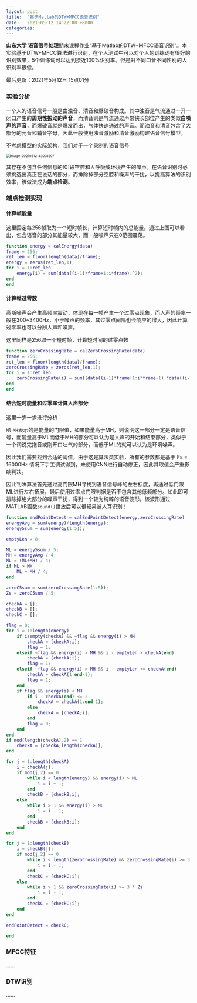 ```yaml
---
layout: post
title:  "基于Matlab的DTW+MFCC语音识别"
date:   2021-05-12 14:22:00 +8000
categories: 
---
```


**山东大学 语音信号处理**期末课程作业“基于Matlab的DTW+MFCC语音识别”。本实验基于DTW+MFCC算法进行识别，在个人测试中可以对个人的训练词有很好的识别效果，5个训练词可以达到接近100%识别率。但是对不同口音不同性别的人识别率很低。



最后更新：2021年5月12日 15点01分



### 实验分析

一个人的语音信号一般是由浊音、清音和爆破音构成。其中浊音是气流通过一开一闭口产生的**周期性振动的声音**，而清音则是气流通过声带狭长部位产生的类似**白噪声的声音**，而爆破音就是爆发而出，气体快速通过的声音。而浊音和清音包含了大部分的元音和辅音字母，因此一般使用浊音激励和清音激励构建语音信号模型。

不考虑模型的实际架构，我们对于一个录制的语音信号

<img src="https://raw.githubusercontent.com/Yumik-xy/blogImage/main/img/20210512143932.png" alt="image-20210512143931597" style="zoom:67%;" />

其存在不包含任何信息的[0]段空腔和人呼吸或环境产生的噪声。在语音识别时必须挑选出真正在说话的部分，而排除掉部分空腔和噪声的干扰，以提高算法的识别效率，该做法成为**端点检测**。

### 端点检测实现

#### 计算帧能量

这里固定每256帧取为一个短时帧长，计算短时帧内的总能量。通过上图可以看出，包含语音的部分其能量较大，而一般噪声只在0范围震荡。

```matlab
function energy = calEnergy(data)
frame = 256;
ret_len = floor(length(data)/frame);
energy = zeros(ret_len,1);
for i = 1:ret_len
    energy(i) = sum(data((i-1)*frame+1:i*frame).^2);
end
end
```

#### 计算帧过零数

高斯噪声会产生高频率震动，体现在每一帧产生一个过零点现象，而人声的频率一般在300~3400Hz，小于噪声的频率，其过零点间隔也会响应的增大，因此计算过零率也可以分辨人声和噪声。

这里同样是256取一个短时帧，计算短时间的过零点数

```matlab
function zeroCrossingRate = calZeroCrossingRate(data)
frame = 256;
ret_len = floor(length(data)/frame);
zeroCrossingRate = zeros(ret_len,1);
for i = 1:ret_len
    zeroCrossingRate(i) = sum((data((i-1)*frame+1:i*frame-1).*data((i-1)*frame+2:i*frame))<0);
end
end
```

#### 结合短时能量和过零率计算人声部分

这里一步一步进行分析：

`Ml` `MH`表示的是能量的门限值，如果能量高于MH，则说明这一部分一定是语音信号，而能量高于ML而低于MH的部分可以认为是人声的开始和结束部分，类似于一个词说完拖音或刚开口吐气的部分，而低于ML的就可以认为是环境噪声。

因此我们需要找到合适的阈值，由于这是算法类实验，所有的参数都是基于 Fs = 16000Hz 情况下手工调试得到，未使用CNN进行自动修正，因此其取值会严重影响判决。

因此判决算法首先通过高门限MH寻找到语音信号峰的左右标度，再通过低门限ML进行左右拓展，最后使用过零点门限判据是否不包含其他低频部分。如此即可排除掉绝大部分的噪声干扰，得到一个较为纯粹的语音波形。该波形通过MATLAB函数`sound()`播放后可以很轻易被人耳识别！

```matlab
function endPointDetect = calEndPointDetect(energy,zeroCrossingRate)
energyAvg = sum(energy)/length(energy);
energy5sum = sum(energy(1:5));

emptyLen = 8;

ML = energy5sum / 5;
MH = energyAvg / 4;
ML = (ML+MH) / 4;
if ML > MH
    ML = MH / 4;
end

zeroC5sum = sum(zeroCrossingRate(1:5));
Zs = zeroC5sum / 5;

checkA = [];
checkB = [];
checkC = [];

flag = 0;
for i = 1:length(energy)
    if isempty(checkA) && ~flag && energy(i) > MH
        checkA = [checkA;i];
        flag = 1;
    elseif ~flag && energy(i) > MH && i - emptyLen > checkA(end)
        checkA = [checkA;i];
        flag = 1;
    elseif ~flag && energy(i) > MH && i - emptyLen <= checkA(end)
        checkA = checkA(1:end-1);
        flag = 1;
    end
    if flag && energy(i) < MH
        if i - checkA(end) <= 2
            checkA = checkA(1:end-1);
        else
            checkA = [checkA;i];
        end
        flag = 0;
    end
end
if mod(length(checkA),2) == 1
    checkA = [checkA;length(checkA)];
end

for j = 1:length(checkA)
    i = checkA(j);
    if mod(j,2) == 0
        while i < length(energy) && energy(i) > ML
            i = i + 1;
        end
        checkB = [checkB;i];
    else
        while i > 1 && energy(i) > ML
            i = i - 1;
        end
        checkB = [checkB;i];
    end
end

for j = 1:length(checkB)
    i = checkB(j);
    if mod(j,2) == 0
        while i < length(zeroCrossingRate) && zeroCrossingRate(i) >= 3 * Zs
            i = i + 1;
        end
        checkC = [checkC;i];
    else
        while i > 1 && zeroCrossingRate(i) >= 3 * Zs
            i = i - 1;
        end
        checkC = [checkC;i];
    end
end

endPointDetect = checkC;

end
```

### MFCC特征

……

### DTW识别

……